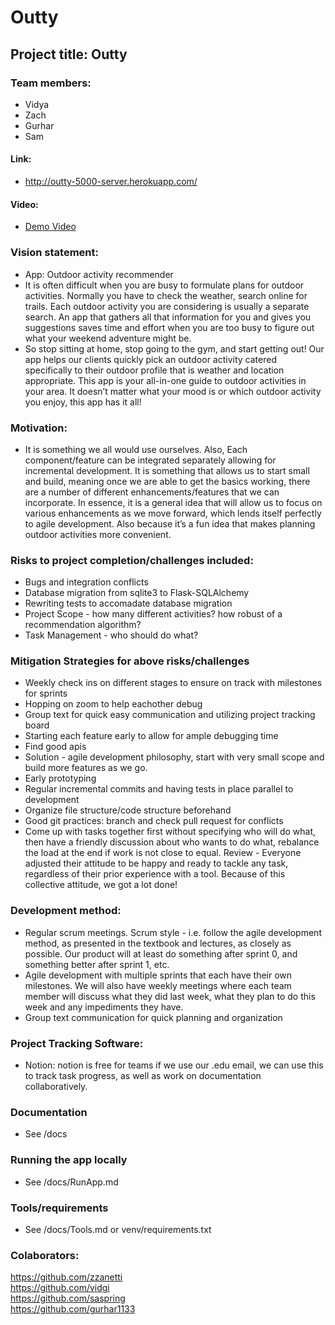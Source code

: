 # Outty

## Project title: Outty

### Team members:
  * Vidya
  * Zach
  * Gurhar
  * Sam

#### Link:
* http://outty-5000-server.herokuapp.com/

#### Video:
* [Demo Video](https://drive.google.com/file/d/1x3tSxK-_h4AjtCmMDcYYTFdJL1543QQT/view?usp=sharing)

### Vision statement: 
* App: Outdoor activity recommender
* It is often difficult when you are busy to formulate plans for outdoor activities. Normally you have to check the weather, search online for trails. Each outdoor activity you are considering is usually a separate search. An app that gathers all that information for you and gives you suggestions saves time and effort when you are too busy to figure out what your weekend adventure might be.
* So stop sitting at home, stop going to the gym, and start getting out! Our app helps our clients quickly pick an outdoor activity catered specifically to their outdoor profile that is weather and location appropriate. This app is your all-in-one guide to outdoor activities in your area. It doesn’t matter what your mood is or which outdoor activity you enjoy, this app has it all! 

### Motivation:
* It is something we all would use ourselves. Also, Each component/feature can be integrated separately allowing for incremental development. It is something that allows us to start small and build, meaning once we are able to get the basics working, there are a number of different enhancements/features that we can incorporate. In essence, it is a general idea that will allow us to focus on various enhancements as we move forward, which lends itself perfectly to agile development. Also because it’s a fun idea that makes planning outdoor activities more convenient.


### Risks to project completion/challenges included:
* Bugs and integration conflicts
* Database migration from sqlite3 to Flask-SQLAlchemy
* Rewriting tests to accomadate database migration
* Project Scope - how many different activities? how robust of a recommendation algorithm? 
* Task Management - who should do what?


### Mitigation Strategies for above risks/challenges
* Weekly check ins on different stages to ensure on track with milestones for sprints
* Hopping on zoom to help eachother debug
* Group text for quick easy communication and utilizing project tracking board
* Starting each feature early to allow for ample debugging time
* Find good apis
* Solution - agile development philosophy, start with very small scope and build more features as we go.
* Early prototyping
* Regular incremental commits and having tests in place parallel to development
* Organize file structure/code structure beforehand
* Good git practices: branch and check pull request for conflicts
* Come up with tasks together first without specifying who will do what, then have a friendly discussion about who wants to do what, rebalance the load at the end if work is not close to equal. Review - Everyone adjusted their attitude to be happy and ready to tackle any task, regardless of their prior experience with a tool. Because of this collective attitude, we got a lot done! 

### Development method:
* Regular scrum meetings. Scrum style - i.e. follow the agile development method, as presented in the textbook and lectures, as closely as possible. Our product will at least do something after sprint 0, and something better after sprint 1, etc. 
* Agile development with multiple sprints that each have their own milestones. We will also have weekly meetings where each team member will discuss what they did last week, what they plan to do this week and any impediments they have.
* Group text communication for quick planning and organization

### Project Tracking Software:
* Notion: notion is free for teams if we use our .edu email, we can use this to track task progress, as well as work on documentation collaboratively.

### Documentation
* See /docs

### Running the app locally
* See /docs/RunApp.md

### Tools/requirements
* See /docs/Tools.md or venv/requirements.txt

### Colaborators:
https://github.com/zzanetti <br>
https://github.com/vidgi <br>
https://github.com/saspring <br>
https://github.com/gurhar1133 <br>
